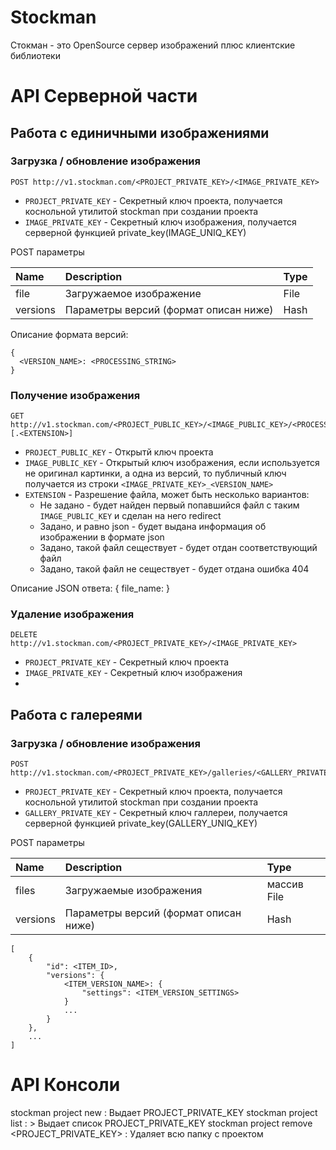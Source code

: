 # Stockman

Стокман - это OpenSource сервер изображений плюс клиентские библиотеки

# API Серверной части

## Работа с единичными изображениями

### Загрузка / обновление изображения
```
POST http://v1.stockman.com/<PROJECT_PRIVATE_KEY>/<IMAGE_PRIVATE_KEY>
```
* `PROJECT_PRIVATE_KEY` - Секретный ключ проекта, получается коснольной утилитой stockman при создании проекта
* `IMAGE_PRIVATE_KEY` - Секретный ключ изображения, получается серверной функцией private_key(IMAGE_UNIQ_KEY)

POST параметры

| Name     | Description | Type |
|:---------|:------------|:-----|
| file     | Загружаемое изображение | File |
| versions | Параметры версий (формат описан ниже) | Hash |

Описание формата версий:
```
{
  <VERSION_NAME>: <PROCESSING_STRING>
}
```

### Получение изображения
```
GET http://v1.stockman.com/<PROJECT_PUBLIC_KEY>/<IMAGE_PUBLIC_KEY>/<PROCESSING_STRING>[.<EXTENSION>]
```
* `PROJECT_PUBLIC_KEY` - Открытй ключ проекта
* `IMAGE_PUBLIC_KEY` - Открытый ключ изображения, если используется не оригинал картинки, а одна из версий, то публичный ключ получается из строки `<IMAGE_PRIVATE_KEY>_<VERSION_NAME>` 
* `EXTENSION` - Разрешение файла, может быть несколько вариантов:
  * Не задано - будет найден первый попавшийся файл с таким `IMAGE_PUBLIC_KEY` и сделан на него redirect
  * Задано, и равно json - будет выдана информация об изображении в формате json
  * Задано, такой файл сеществует - будет отдан соответствующий файл
  * Задано, такой файл не сеществует - будет отдана ошибка 404

Описание JSON ответа:
{
  file_name: 
}

### Удаление изображения
```
DELETE http://v1.stockman.com/<PROJECT_PRIVATE_KEY>/<IMAGE_PRIVATE_KEY>
```
* `PROJECT_PRIVATE_KEY` - Секретный ключ проекта
* `IMAGE_PRIVATE_KEY` - Секретный ключ изображения
* 

## Работа с галереями

### Загрузка / обновление изображения
```
POST http://v1.stockman.com/<PROJECT_PRIVATE_KEY>/galleries/<GALLERY_PRIVATE_KEY>
```
* `PROJECT_PRIVATE_KEY` - Секретный ключ проекта, получается коснольной утилитой stockman при создании проекта
* `GALLERY_PRIVATE_KEY` - Секретный ключ галлереи, получается серверной функцией private_key(GALLERY_UNIQ_KEY)

POST параметры

| Name     | Description | Type |
|:---------|:------------|:-----|
| files     | Загружаемые изображения | массив File |
| versions | Параметры версий (формат описан ниже) | Hash |

```
[
    {
        "id": <ITEM_ID>,
        "versions": {
            <ITEM_VERSION_NAME>: {
                "settings": <ITEM_VERSION_SETTINGS>
            }
            ...
        }
    },
    ...
]
```

# API Консоли

stockman project new : Выдает PROJECT_PRIVATE_KEY
stockman project list : > Выдает список PROJECT_PRIVATE_KEY
stockman project remove <PROJECT_PRIVATE_KEY> : Удаляет всю папку с проектом
